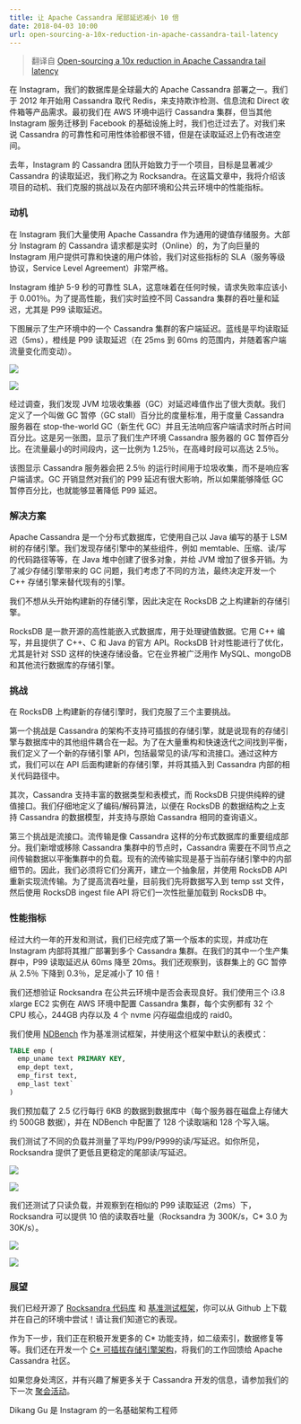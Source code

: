 ```yaml
---
title: 让 Apache Cassandra 尾部延迟减小 10 倍
date: 2018-04-03 10:00
url: open-sourcing-a-10x-reduction-in-apache-cassandra-tail-latency
---
```


> 翻译自 [Open-sourcing a 10x reduction in Apache Cassandra tail latency](https://engineering.instagram.com/open-sourcing-a-10x-reduction-in-apache-cassandra-tail-latency-d64f86b43589)

在 Instagram，我们的数据库是全球最大的 Apache Cassandra 部署之一。我们于 2012 年开始用 Cassandra 取代 Redis，来支持欺诈检测、信息流和 Direct 收件箱等产品需求。最初我们在 AWS 环境中运行 Cassandra 集群，但当其他 Instagram 服务迁移到 Facebook 的基础设施上时，我们也迁过去了。对我们来说 Cassandra 的可靠性和可用性体验都很不错，但是在读取延迟上仍有改进空间。

去年，Instagram 的 Cassandra 团队开始致力于一个项目，目标是显著减少 Cassandra 的读取延迟，我们称之为 Rocksandra。在这篇文章中，我将介绍该项目的动机、我们克服的挑战以及在内部环境和公共云环境中的性能指标。

<!-- more -->

### 动机

在 Instagram 我们大量使用 Apache Cassandra 作为通用的键值存储服务。大部分 Instagram 的 Cassandra 请求都是实时（Online）的，为了向巨量的 Instagram 用户提供可靠和快速的用户体验，我们对这些指标的 SLA（服务等级协议，Service Level Agreement）非常严格。

Instagram 维护 5-9 秒的可靠性 SLA，这意味着在任何时候，请求失败率应该小于 0.001％。为了提高性能，我们实时监控不同 Cassandra 集群的吞吐量和延迟，尤其是 P99 读取延迟。

下图展示了生产环境中的一个 Cassandra 集群的客户端延迟。蓝线是平均读取延迟（5ms），橙线是 P99 读取延迟（在 25ms 到 60ms 的范围内，并随着客户端流量变化而变动）。

![](https://user-gold-cdn.xitu.io/2018/4/3/16289f8799b4abde?w=800&h=507&f=png&s=75971)

![](https://user-gold-cdn.xitu.io/2018/4/3/16289f87964ba58d?w=800&h=507&f=png&s=68026)

经过调查，我们发现 JVM 垃圾收集器（GC）对延迟峰值作出了很大贡献。我们定义了一个叫做 GC 暂停（GC stall）百分比的度量标准，用于度量 Cassandra 服务器在 stop-the-world GC（新生代 GC）并且无法响应客户端请求时所占时间百分比。这是另一张图，显示了我们生产环境 Cassandra 服务器的 GC 暂停百分比。在流量最小的时间段内，这一比例为 1.25％，在高峰时段可以高达 2.5％。

该图显示 Cassandra 服务器会把 2.5％ 的运行时间用于垃圾收集，而不是响应客户端请求。GC 开销显然对我们的 P99 延迟有很大影响，所以如果能够降低 GC 暂停百分比，也就能够显著降低 P99 延迟。

### 解决方案

Apache Cassandra 是一个分布式数据库，它使用自己以 Java 编写的基于 LSM 树的存储引擎。我们发现存储引擎中的某些组件，例如 memtable、压缩、读/写的代码路径等等，在 Java 堆中创建了很多对象，并给 JVM 增加了很多开销。为了减少存储引擎带来的 GC 问题，我们考虑了不同的方法，最终决定开发一个 C++ 存储引擎来替代现有的引擎。

我们不想从头开始构建新的存储引擎，因此决定在 RocksDB 之上构建新的存储引擎。

RocksDB 是一款开源的高性能嵌入式数据库，用于处理键值数据。它用 C++ 编写，并且提供了 C++、C 和 Java 的官方 API。RocksDB 针对性能进行了优化，尤其是针对 SSD 这样的快速存储设备。它在业界被广泛用作 MySQL、mongoDB 和其他流行数据库的存储引擎。

### 挑战

在 RocksDB 上构建新的存储引擎时，我们克服了三个主要挑战。

第一个挑战是 Cassandra 的架构不支持可插拔的存储引擎，就是说现有的存储引擎与数据库中的其他组件耦合在一起。为了在大量重构和快速迭代之间找到平衡，我们定义了一个新的存储引擎 API，包括最常见的读/写和流接口。通过这种方式，我们可以在 API 后面构建新的存储引擎，并将其插入到 Cassandra 内部的相关代码路径中。

其次，Cassandra 支持丰富的数据类型和表模式，而 RocksDB 只提供纯粹的键值接口。我们仔细地定义了编码/解码算法，以便在 RocksDB 的数据结构之上支持 Cassandra 的数据模型，并支持与原始 Cassandra 相同的查询语义。

第三个挑战是流接口。流传输是像 Cassandra 这样的分布式数据库的重要组成部分。我们新增或移除 Cassandra 集群中的节点时，Cassandra 需要在不同节点之间传输数据以平衡集群中的负载。现有的流传输实现是基于当前存储引擎中的内部细节的。因此，我们必须将它们分离开，建立一个抽象层，并使用 RocksDB API 重新实现流传输。为了提高流吞吐量，目前我们先将数据写入到 temp sst 文件，然后使用 RocksDB ingest file API 将它们一次性批量加载到 RocksDB 中。

### 性能指标

经过大约一年的开发和测试，我们已经完成了第一个版本的实现，并成功在 Instagram 内部将其推广部署到多个 Cassandra 集群。在我们的其中一个生产集群中，P99 读取延迟从 60ms 降至 20ms。我们还观察到，该群集上的 GC 暂停从 2.5％ 下降到 0.3％，足足减小了 10 倍！

我们还想验证 Rocksandra 在公共云环境中是否会表现良好。我们使用三个 i3.8 xlarge EC2 实例在 AWS 环境中配置 Cassandra 集群，每个实例都有 32 个 CPU 核心，244GB 内存以及 4 个 nvme 闪存磁盘组成的 raid0。

我们使用 [NDBench](https://github.com/Netflix/ndbench) 作为基准测试框架，并使用这个框架中默认的表模式：

```sql
TABLE emp (
  emp_uname text PRIMARY KEY,
  emp_dept text,
  emp_first text,
  emp_last text`
)
```

我们预加载了 2.5 亿行每行 6KB 的数据到数据库中（每个服务器在磁盘上存储大约 500GB 数据），并在 NDBench 中配置了 128 个读取端和 128 个写入端。

我们测试了不同的负载并测量了平均/P99/P999的读/写延迟。如你所见，Rocksandra 提供了更低且更稳定的尾部读/写延迟。

![](https://user-gold-cdn.xitu.io/2018/4/3/16289f8796350173?w=800&h=512&f=png&s=38320)

![](https://user-gold-cdn.xitu.io/2018/4/3/16289f87adbae992?w=800&h=512&f=png&s=37834)

我们还测试了只读负载，并观察到在相似的 P99 读取延迟（2ms）下，Rocksandra 可以提供 10 倍的读取吞吐量（Rocksandra 为 300K/s，C* 3.0 为 30K/s）。

![](https://user-gold-cdn.xitu.io/2018/4/3/16289f87ad9a7f05?w=800&h=402&f=png&s=57283)

![](https://user-gold-cdn.xitu.io/2018/4/3/16289f87ac04333c?w=800&h=430&f=png&s=67432)

### 展望

我们已经开源了 [Rocksandra 代码库](https://github.com/Instagram/cassandra/tree/rocks_3.0) 和 [基准测试框架](https://github.com/Instagram/cassandra-aws-benchmark)，你可以从 Github 上下载并在自己的环境中尝试！请让我们知道它的表现。

作为下一步，我们正在积极开发更多的 C* 功能支持，如二级索引，数据修复等等。我们还在开发一个 [C* 可插拔存储引擎架构](https://issues.apache.org/jira/browse/CASSANDRA-13474)，将我们的工作回馈给 Apache Cassandra 社区。

如果您身处湾区，并有兴趣了解更多关于 Cassandra 开发的信息，请参加我们的下一次 [聚会活动](https://www.meetup.com/Apache-Cassandra-Bay-Area/events/248376266/)。

Dikang Gu 是 Instagram 的一名基础架构工程师

